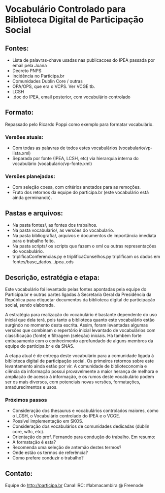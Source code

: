 # Vocabulário Controlado para Biblioteca Digital de Participação Social

## Fontes:

* Lista de palavras-chave usadas nas publicacoes do IPEA passada por email pela Joana
* Decreto PNPS
* Incidência no Participa.br
* Comunidades Dublin Core / outras
* OPA/OPS, que era o VCPS. Ver VCGE tb.
* LCSH
* .doc do IPEA, email posterior, com vocabulário controlado
 

## Formato:

Repassado pelo Ricardo Poppi como exemplo para formatar vocabulário.

### Versões atuais:

* Com todas as palavras de todos estes vocabulários (vocabulario/vp-lista.xml)
* Separada por fonte (IPEA, LCSH, etc) via hierarquia interna do vocabulário (vocabulario/vp-fonte.xml)

### Versões planejadas:
* Com seleção coesa, com critérios anotados para as remoções.
* Fruto dos retornos da equipe do participa.br (este vocabulário está ainda germinando).

## Pastas e arquivos:

* Na pasta fontes/, as fontes dos trabalhos.
* Na pasta vocabulario/, as versões do vocabulario.
* Na pasta bibliografia/, arquivos e documentos de importância imediata para o trabalho feito.
* Na pasta scripts/ os scripts que fazem o xml ou outras representações do vocabulário.
 * triplificaConferencias.py e triplificaConselhos.py triplificam os dados em fontes/base\_dados...ipea..ods

## Descrição, estratégia e etapa:

Este vocabulário foi levantado pelas fontes apontadas pela equipe do Participa.br
e outras partes ligadas à Secretaria Geral da Presidência da República
para etiquetar documentos da biblioteca digital de participação social, sendo elaborada.

A estratégia para realização do vocabulário é bastante dependente do uso inicial que dela terá,
pois tanto a biblioteca quanto este vocabulário estão surgindo no momento desta escrita.
Assim, foram levantadas algumas versões que combinam o repertório inicial levantado de vocabulários
com classificação (fonte) e filtragem (seleção) iniciais.
Há também forte embasamento com o conhecimento aprofundado de alguns
membros da equipe do participa.br e da SNAS.

A etapa atual é de entrega deste vocabulário para a comunidade ligada à biblioteca digital de participação social.
Os primeiros retornos sobre este levantamento ainda estão por vir.
A comunidade de biblioteconomia e ciência da informação possui provavelmente
a maior herança de melhora e ampliação de acesso à informação, e os rumos
deste vocabulário podem ser os mais diversos, com potenciais novas versões,
 formatações, amadurecimentos e usos.

### Próximos passos

* Consideração dos thesaurus e vocabulários controlados maiores, como o LCSH, o Vocabulário controlado do IPEA e o VCGE.
* Possível implementação em SKOS.
* Consideração dos vocabulários de comunidades dedicadas (dublin core, w3c, etc).
* Orientação do prof. Fernando para condução do trabalho. Em resumo:
 * A formatação é esta?
 * Recomenda uma seleção de antemão destes termos?
 * Onde estão os termos de referência?
 * Como prefere conduzir o trabalho?

## Contato:

Equipe do http://participa.br
Canal IRC: #labmacambira @ Freenode
